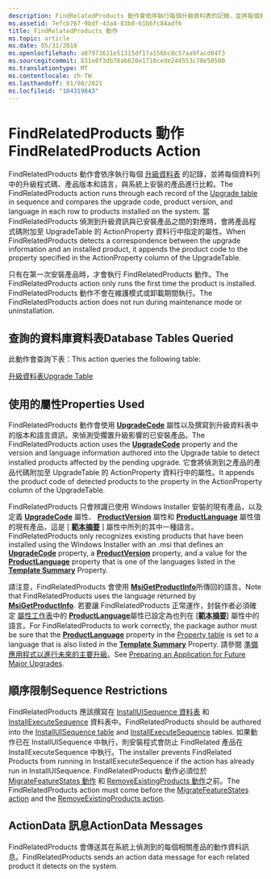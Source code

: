 ```yaml
---
description: FindRelatedProducts 動作會依序執行每個升級資料表的記錄，並將每個資料列中的升級程式碼、產品版本和語言，與系統上安裝的產品進行比較。
ms.assetid: 7efcb767-9bdf-43a4-83b8-61b6fc84adf6
title: FindRelatedProducts 動作
ms.topic: article
ms.date: 05/31/2018
ms.openlocfilehash: a87973631e51315df17a156bc8c57aa9facd84f3
ms.sourcegitcommit: 831e8f3db78ab820e1710cede244553c70e50500
ms.translationtype: MT
ms.contentlocale: zh-TW
ms.lasthandoff: 01/08/2021
ms.locfileid: "104319843"
---
```

# <a name="findrelatedproducts-action"></a><span data-ttu-id="9ece2-103">FindRelatedProducts 動作</span><span class="sxs-lookup"><span data-stu-id="9ece2-103">FindRelatedProducts Action</span></span>

<span data-ttu-id="9ece2-104">FindRelatedProducts 動作會依序執行每個 [升級資料表](upgrade-table.md) 的記錄，並將每個資料列中的升級程式碼、產品版本和語言，與系統上安裝的產品進行比較。</span><span class="sxs-lookup"><span data-stu-id="9ece2-104">The FindRelatedProducts action runs through each record of the [Upgrade table](upgrade-table.md) in sequence and compares the upgrade code, product version, and language in each row to products installed on the system.</span></span> <span data-ttu-id="9ece2-105">當 FindRelatedProducts 偵測到升級資訊與已安裝產品之間的對應時，會將產品程式碼附加至 UpgradeTable 的 ActionProperty 資料行中指定的屬性。</span><span class="sxs-lookup"><span data-stu-id="9ece2-105">When FindRelatedProducts detects a correspondence between the upgrade information and an installed product, it appends the product code to the property specified in the ActionProperty column of the UpgradeTable.</span></span>

<span data-ttu-id="9ece2-106">只有在第一次安裝產品時，才會執行 FindRelatedProducts 動作。</span><span class="sxs-lookup"><span data-stu-id="9ece2-106">The FindRelatedProducts action only runs the first time the product is installed.</span></span> <span data-ttu-id="9ece2-107">FindRelatedProducts 動作不會在維護模式或卸載期間執行。</span><span class="sxs-lookup"><span data-stu-id="9ece2-107">The FindRelatedProducts action does not run during maintenance mode or uninstallation.</span></span>

## <a name="database-tables-queried"></a><span data-ttu-id="9ece2-108">查詢的資料庫資料表</span><span class="sxs-lookup"><span data-stu-id="9ece2-108">Database Tables Queried</span></span>

<span data-ttu-id="9ece2-109">此動作會查詢下表：</span><span class="sxs-lookup"><span data-stu-id="9ece2-109">This action queries the following table:</span></span>

[<span data-ttu-id="9ece2-110">升級資料表</span><span class="sxs-lookup"><span data-stu-id="9ece2-110">Upgrade Table</span></span>](upgrade-table.md)

## <a name="properties-used"></a><span data-ttu-id="9ece2-111">使用的屬性</span><span class="sxs-lookup"><span data-stu-id="9ece2-111">Properties Used</span></span>

<span data-ttu-id="9ece2-112">FindRelatedProducts 動作會使用 [**UpgradeCode**](upgradecode.md) 屬性以及撰寫到升級資料表中的版本和語言資訊，來偵測受擱置升級影響的已安裝產品。</span><span class="sxs-lookup"><span data-stu-id="9ece2-112">The FindRelatedProducts action uses the [**UpgradeCode**](upgradecode.md) property and the version and language information authored into the Upgrade table to detect installed products affected by the pending upgrade.</span></span> <span data-ttu-id="9ece2-113">它會將偵測到之產品的產品代碼附加至 UpgradeTable 的 ActionProperty 資料行中的屬性。</span><span class="sxs-lookup"><span data-stu-id="9ece2-113">It appends the product code of detected products to the property in the ActionProperty column of the UpgradeTable.</span></span>

<span data-ttu-id="9ece2-114">FindRelatedProducts 只會辨識已使用 Windows Installer 安裝的現有產品，以及定義 [**UpgradeCode**](upgradecode.md) 屬性、 [**ProductVersion**](productversion.md) 屬性和 [**ProductLanguage**](productlanguage.md) 屬性值的現有產品，這是 [ [**範本摘要**](template-summary.md) ] 屬性中所列的其中一種語言。</span><span class="sxs-lookup"><span data-stu-id="9ece2-114">FindRelatedProducts only recognizes existing products that have been installed using the Windows Installer with an .msi that defines an [**UpgradeCode**](upgradecode.md) property, a [**ProductVersion**](productversion.md) property, and a value for the [**ProductLanguage**](productlanguage.md) property that is one of the languages listed in the [**Template Summary**](template-summary.md) Property.</span></span>

<span data-ttu-id="9ece2-115">請注意，FindRelatedProducts 會使用 [**MsiGetProductInfo**](/windows/desktop/api/Msi/nf-msi-msigetproductinfoa)所傳回的語言。</span><span class="sxs-lookup"><span data-stu-id="9ece2-115">Note that FindRelatedProducts uses the language returned by [**MsiGetProductInfo**](/windows/desktop/api/Msi/nf-msi-msigetproductinfoa).</span></span> <span data-ttu-id="9ece2-116">若要讓 FindRelatedProducts 正常運作，封裝作者必須確定 [屬性工作表](property-table.md)中的 [**ProductLanguage**](productlanguage.md)屬性已設定為也列在 [[**範本摘要**](template-summary.md)] 屬性中的語言。</span><span class="sxs-lookup"><span data-stu-id="9ece2-116">For FindRelatedProducts to work correctly, the package author must be sure that the [**ProductLanguage**](productlanguage.md) property in the [Property table](property-table.md) is set to a language that is also listed in the [**Template Summary**](template-summary.md) Property.</span></span> <span data-ttu-id="9ece2-117">請參閱 [準備應用程式以進行未來的主要升級](preparing-an-application-for-future-major-upgrades.md)。</span><span class="sxs-lookup"><span data-stu-id="9ece2-117">See [Preparing an Application for Future Major Upgrades](preparing-an-application-for-future-major-upgrades.md).</span></span>

## <a name="sequence-restrictions"></a><span data-ttu-id="9ece2-118">順序限制</span><span class="sxs-lookup"><span data-stu-id="9ece2-118">Sequence Restrictions</span></span>

<span data-ttu-id="9ece2-119">FindRelatedProducts 應該撰寫在 [InstallUISequence 資料表](installuisequence-table.md) 和 [InstallExecuteSequence](installexecutesequence-table.md) 資料表中。</span><span class="sxs-lookup"><span data-stu-id="9ece2-119">FindRelatedProducts should be authored into the [InstallUISequence table](installuisequence-table.md) and [InstallExecuteSequence](installexecutesequence-table.md) tables.</span></span> <span data-ttu-id="9ece2-120">如果動作已在 InstallUISequence 中執行，則安裝程式會防止 FindRelated 產品在 InstallExecuteSequence 中執行。</span><span class="sxs-lookup"><span data-stu-id="9ece2-120">The installer prevents FindRelated Products from running in InstallExecuteSequence if the action has already run in InstallUISequence.</span></span> <span data-ttu-id="9ece2-121">FindRelatedProducts 動作必須位於 [MigrateFeatureStates 動作](migratefeaturestates-action.md) 和 [RemoveExistingProducts 動作](removeexistingproducts-action.md)之前。</span><span class="sxs-lookup"><span data-stu-id="9ece2-121">The FindRelatedProducts action must come before the [MigrateFeatureStates action](migratefeaturestates-action.md) and the [RemoveExistingProducts action](removeexistingproducts-action.md).</span></span>

## <a name="actiondata-messages"></a><span data-ttu-id="9ece2-122">ActionData 訊息</span><span class="sxs-lookup"><span data-stu-id="9ece2-122">ActionData Messages</span></span>

<span data-ttu-id="9ece2-123">FindRelatedProducts 會傳送其在系統上偵測到的每個相關產品的動作資料訊息。</span><span class="sxs-lookup"><span data-stu-id="9ece2-123">FindRelatedProducts sends an action data message for each related product it detects on the system.</span></span>

 

 



